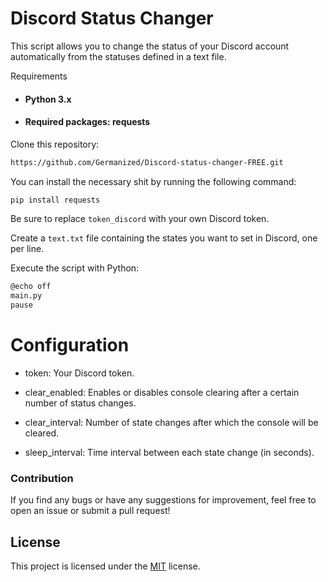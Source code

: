 # Discord Status Changer

This script allows you to change the status of your Discord account automatically from the statuses defined in a text file.

Requirements
- #### Python 3.x 

- #### Required packages: requests


Clone this repository:

```bash
https://github.com/Germanized/Discord-status-changer-FREE.git
```

You can install the necessary shit  by running the following command:

```bash
pip install requests
```

Be sure to replace ``token_discord`` with your own Discord token.

Create a `text.txt` file containing the states you want to set in Discord, one per line.

Execute the script with Python:

```bash
@echo off
main.py
pause
```

# Configuration

- token: Your Discord token.

- clear_enabled: Enables or disables console clearing after a certain number of status changes.

- clear_interval: Number of state changes after which the console will be cleared.
- sleep_interval: Time interval between each state change (in seconds).

### Contribution
If you find any bugs or have any suggestions for improvement, feel free to open an issue or submit a pull request!


## License

This project is licensed under the [MIT](https://choosealicense.com/licenses/mit/) license.
